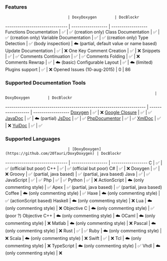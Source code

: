
### Features

                                | DoxyDoxygen        | DocBlockr
------------------------------- | ------------------ | ------------------
Functions Documentation         | :white_check_mark: | :white_check_mark: (creation only)
Class Documentation             | :white_check_mark: | :white_check_mark: (creation only)
Variable Documentation          | :white_check_mark: | :white_check_mark: (creation only)
Type Detection                  | :white_check_mark: (body inspection) | :cloud: (partial, default value or name based)
Update Documentation            | :white_check_mark: | :x:
One Key Comment Creation        | :white_check_mark: | :x:
Snippets                        | :white_check_mark: | :white_check_mark:
Comments Continuation           | :white_check_mark: | :white_check_mark:
Comments Folding                | :white_check_mark: | :x:
Comments Rewrap                 | :white_check_mark: | :cloud: (basic)
Configurable Layout             | :white_check_mark: | :cloud: (limited)
Plugins support                 | :white_check_mark: | :x:
Opened Issues (10-aug-2015)     | 0                  | 86


### Supported Documentation Tools

                                                                       | DoxyDoxygen        | DocBlockr
---------------------------------------------------------------------- | ------------------ | ------------------
[Doxygen](http://www.stack.nl/~dimitri/doxygen/)                       | :white_check_mark: | :x:
[Google Closure](https://developers.google.com/closure/compiler/)      | :white_check_mark: | :white_check_mark: 
[JavaDoc](http://docs.oracle.com/javase/7/docs/technotes/tools/windows/javadoc.html) | :white_check_mark: | :cloud: (partial)
[JsDoc](http://usejsdoc.org)                                           | :white_check_mark: | :white_check_mark: 
[PhpDocumentor](http://www.phpdoc.org/docs/latest/index.html)          | :white_check_mark: | :white_check_mark: 
[XmlDoc](http://www.ecma-international.org/publications/standards/Ecma-334.htm) |  :white_check_mark:  | :x:
[YuiDoc](http://yui.github.io/yuidoc)                                  | :white_check_mark: | :white_check_mark: 


### Supported Languages

                                | [DoxyDoxygen](https://github.com/20Tauri/DoxyDoxygen) | DocBlockr
------------------------------- | ------------------ | ------------------
C                               | :white_check_mark: | :white_check_mark: (official but poor)
C++                             | :white_check_mark: | :white_check_mark: (official but poor)
C#                              | :white_check_mark: | :x:
Doxygen                         | :white_check_mark: | :x:
Groovy                          | :white_check_mark: (partial, java based) | :white_check_mark: (partial, java based)
Java                            | :white_check_mark: | :white_check_mark:
JavaScript                      | :white_check_mark: | :white_check_mark:
Php                             | :white_check_mark: | :white_check_mark:
Python                          | :white_check_mark: | :x:
ActionScript                    | :cloud: (only commenting style) | :white_check_mark:
Apex                            | :white_check_mark: (partial, java based) | :white_check_mark: (partial, java based)
Coffee                          | :cloud: (only commenting style) | :white_check_mark:
Haxe                            | :cloud: (only commenting style) | :white_check_mark: (actionScript based)
Haskell                         | :cloud: (only commenting style) | :x:
Lua                             | :cloud: (only commenting style) | :x:
Objective C                     | :cloud: (only commenting style) | :white_check_mark: (poor ?)
Objective C++                   | :cloud: (only commenting style) | :cloud:
OCaml                           | :cloud: (only commenting style) | :x:
Matlab                          | :cloud: (only commenting style) | :x:
Pascal                          | :cloud: (only commenting style) | :x:
Rust                            | :white_check_mark: | :white_check_mark:
Ruby                            | :cloud: (only commenting style) | :x:
Scala                           | :cloud: (only commenting style) | :x:
Swift                           | :white_check_mark: | :x:
Tcl                             | :cloud: (only commenting style) | :x:
TypeScript                      | :cloud: (only commenting style) | :white_check_mark:
Vhdl                            | :cloud: (only commenting style) | :x:
